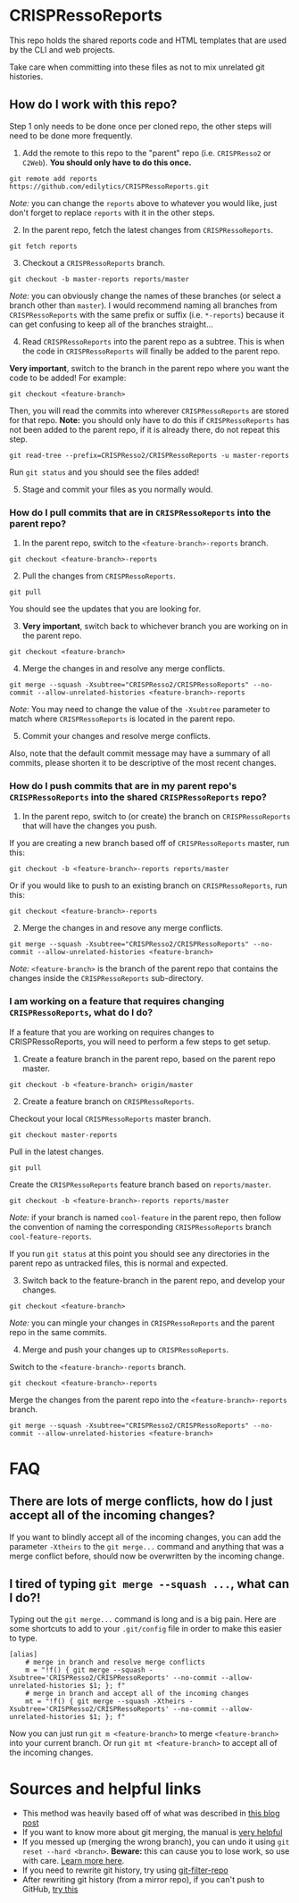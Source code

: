 # CRISPRessoReports

This repo holds the shared reports code and HTML templates that are used by the CLI and web projects.

Take care when committing into these files as not to mix unrelated git histories.

## How do I work with this repo?

Step 1 only needs to be done once per cloned repo, the other steps will need to be done more frequently.

1. Add the remote to this repo to the "parent" repo (i.e. `CRISPResso2` or `C2Web`). **You should only have to do this once.**

``` shell
git remote add reports https://github.com/edilytics/CRISPRessoReports.git
```

*Note:* you can change the `reports` above to whatever you would like, just don't forget to replace `reports` with it in the other steps.

2. In the parent repo, fetch the latest changes from `CRISPRessoReports`.

``` shell
git fetch reports
```

3. Checkout a `CRISPRessoReports` branch.

``` shell
git checkout -b master-reports reports/master
```

*Note:* you can obviously change the names of these branches (or select a branch other than `master`). I would recommend naming all branches from `CRISPRessoReports` with the same prefix or suffix (i.e. `*-reports`) because it can get confusing to keep all of the branches straight...

4. Read `CRISPRessoReports` into the parent repo as a subtree. This is when the code in `CRISPRessoReports` will finally be added to the parent repo.

**Very important**, switch to the branch in the parent repo where you want the code to be added! For example:

``` shell
git checkout <feature-branch>
```

Then, you will read the commits into wherever `CRISPRessoReports` are stored for that repo. **Note:** you should only have to do this if `CRISPRessoReports` has not been added to the parent repo, if it is already there, do not repeat this step.

``` shell
git read-tree --prefix=CRISPResso2/CRISPRessoReports -u master-reports
```

Run `git status` and you should see the files added!

5. Stage and commit your files as you normally would.

### How do I pull commits that are in `CRISPRessoReports` into the parent repo?

1. In the parent repo, switch to the `<feature-branch>-reports` branch.

``` shell
git checkout <feature-branch>-reports
```

2. Pull the changes from `CRISPRessoReports`.

``` shell
git pull
```

You should see the updates that you are looking for.

3. **Very important**, switch back to whichever branch you are working on in the parent repo.

``` shell
git checkout <feature-branch>
```

4. Merge the changes in and resolve any merge conflicts.

``` shell
git merge --squash -Xsubtree="CRISPResso2/CRISPRessoReports" --no-commit --allow-unrelated-histories <feature-branch>-reports
```

*Note:* You may need to change the value of the `-Xsubtree` parameter to match where `CRISPRessoReports` is located in the parent repo.

5. Commit your changes and resolve merge conflicts.

Also, note that the default commit message may have a summary of all commits, please shorten it to be descriptive of the most recent changes.

### How do I push commits that are in my parent repo's `CRISPRessoReports` into the shared `CRISPRessoReports` repo?

1. In the parent repo, switch to (or create) the branch on `CRISPRessoReports` that will have the changes you push.

If you are creating a new branch based off of `CRISPRessoReports` master, run this:

``` shell
git checkout -b <feature-branch>-reports reports/master
```

Or if you would like to push to an existing branch on `CRISPRessoReports`, run this:

``` shell
git checkout <feature-branch>-reports
```

2. Merge the changes in and resove any merge conflicts.

``` shell
git merge --squash -Xsubtree="CRISPResso2/CRISPRessoReports" --no-commit --allow-unrelated-histories <feature-branch>
```

*Note:* `<feature-branch>` is the branch of the parent repo that contains the changes inside the `CRISPRessoReports` sub-directory.

### I am working on a feature that requires changing `CRISPRessoReports`, what do I do?

If a feature that you are working on requires changes to CRISPRessoReports, you will need to perform a few steps to get setup.

1. Create a feature branch in the parent repo, based on the parent repo master.

``` shell
git checkout -b <feature-branch> origin/master
```

2. Create a feature branch on `CRISPRessoReports`.

Checkout your local `CRISPRessoReports` master branch.

``` shell
git checkout master-reports
```

Pull in the latest changes.

``` shell
git pull
```

Create the `CRISPRessoReports` feature branch based on `reports/master`.

``` shell
git checkout -b <feature-branch>-reports reports/master
```

*Note:* if your branch is named `cool-feature` in the parent repo, then follow the convention of naming the corresponding `CRISPRessoReports` branch `cool-feature-reports`.

If you run `git status` at this point you should see any directories in the parent repo as untracked files, this is normal and expected.

3. Switch back to the feature-branch in the parent repo, and develop your changes.

``` shell
git checkout <feature-branch>
```

*Note:* you can mingle your changes in `CRISPRessoReports` and the parent repo in the same commits.

4. Merge and push your changes up to `CRISPRessoReports`.

Switch to the `<feature-branch>-reports` branch.

``` shell
git checkout <feature-branch>-reports
```

Merge the changes from the parent repo into the `<feature-branch>-reports` branch.

``` shell
git merge --squash -Xsubtree="CRISPResso2/CRISPRessoReports" --no-commit --allow-unrelated-histories <feature-branch>
```

# FAQ

## There are lots of merge conflicts, how do I just accept all of the incoming changes?

If you want to blindly accept all of the incoming changes, you can add the parameter `-Xtheirs` to the `git merge...` command and anything that was a merge conflict before, should now be overwritten by the incoming change.

## I tired of typing `git merge --squash ...`, what can I do?!

Typing out the `git merge...` command is long and is a big pain. Here are some shortcuts to add to your `.git/config` file in order to make this easier to type.

``` git-config
[alias]
    # merge in branch and resolve merge conflicts
    m = "!f() { git merge --squash -Xsubtree='CRISPResso2/CRISPRessoReports' --no-commit --allow-unrelated-histories $1; }; f"
    # merge in branch and accept all of the incoming changes
    mt = "!f() { git merge --squash -Xtheirs -Xsubtree='CRISPResso2/CRISPRessoReports' --no-commit --allow-unrelated-histories $1; }; f"
```

Now you can just run `git m <feature-branch>` to merge `<feature-branch>` into your current branch. Or run `git mt <feature-branch>` to accept all of the incoming changes.

# Sources and helpful links

- This method was heavily based off of what was described in [this blog post](http://johnatten.com/2013/03/16/git-subtree-merge-the-quick-version/)
- If you want to know more about git merging, the manual is [very helpful](https://git-scm.com/book/en/v2/Git-Tools-Advanced-Merging)
- If you messed up (merging the wrong branch), you can undo it using `git reset --hard <branch>`. **Beware:** this can cause you to lose work, so use with care. [Learn more here](https://stackoverflow.com/a/8888015/1947159).
- If you need to rewrite git history, try using [git-filter-repo](https://github.com/newren/git-filter-repo)
- After rewriting git history (from a mirror repo), if you can't push to GitHub, [try this](https://stackoverflow.com/a/34266401/1947159)
